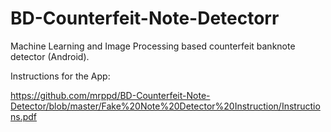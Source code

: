 # BD-Counterfeit-Note-Detectorr
Machine Learning and Image Processing based counterfeit banknote detector (Android).

Instructions for the App:

https://github.com/mrppd/BD-Counterfeit-Note-Detector/blob/master/Fake%20Note%20Detector%20Instruction/Instructions.pdf

